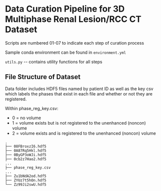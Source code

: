# Data Curation Pipeline for 3D Multiphase Renal Lesion/RCC CT Dataset

Scripts are numbered 01-07 to indicate each step of curation process

Sample conda environment can be found in `environment.yml`

`utils.py` -- contains utility functions for all steps

## File Structure of Dataset

Data folder includes HDF5 files named by patient ID as well as the key csv which labels the phases that exist in each file and whether or not they are registered.

Within phase_reg_key.csv: 
- 0 = no volume
- 1 = volume exists but is not registered to the unenhanced (noncon) volume
- 2 = volume exists and is registered to the unenhanced (noncon) volume

```
.
├── 08FBroxzI6.hdf5
├── 0A87Rq5Hkl.hdf5
├── 0ByGP3oWJi.hdf5
├── 0cb2z7Hao2.hdf5
...
├── phase_reg_key.csv
...
├── Zu1bNdA2od.hdf5
├── ZYUz7t5hOn.hdf5
└── Zz99Ji2swU.hdf5
```
